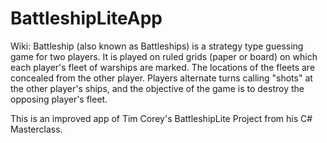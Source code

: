 # BattleshipLiteApp

Wiki: Battleship (also known as Battleships) is a strategy type guessing game for two players. It is played on ruled grids (paper or board) on which each player's fleet of warships are marked. The locations of the fleets are concealed from the other player. Players alternate turns calling "shots" at the other player's ships, and the objective of the game is to destroy the opposing player's fleet.

This is an improved app of Tim Corey's BattleshipLite Project from his C# Masterclass.
